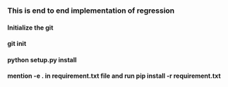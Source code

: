 ### This is end to end implementation of regression

#### Initialize the git
#### git init

#### python setup.py install
#### mention -e . in requirement.txt file and run pip install -r requirement.txt